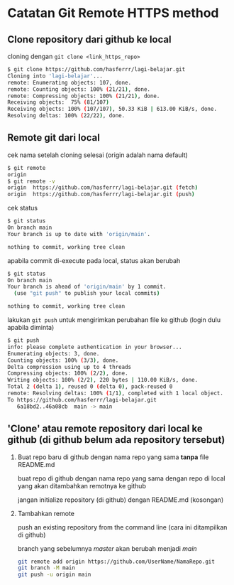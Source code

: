 # Catatan Git Remote HTTPS method

## Clone repository dari github ke local

  cloning dengan `git clone <link_https_repo>`

  ```bash
  $ git clone https://github.com/hasferrr/lagi-belajar.git
  Cloning into 'lagi-belajar'...
  remote: Enumerating objects: 107, done.
  remote: Counting objects: 100% (21/21), done.
  remote: Compressing objects: 100% (21/21), done.
  Receiving objects:  75% (81/107)
  Receiving objects: 100% (107/107), 50.33 KiB | 613.00 KiB/s, done.
  Resolving deltas: 100% (22/22), done.
  ```

## Remote git dari local

cek nama setelah cloning selesai (origin adalah nama default)

```bash
$ git remote
origin
$ git remote -v
origin  https://github.com/hasferrr/lagi-belajar.git (fetch)
origin  https://github.com/hasferrr/lagi-belajar.git (push)
```

cek status

```bash
$ git status
On branch main
Your branch is up to date with 'origin/main'.

nothing to commit, working tree clean
```

apabila commit di-execute pada local, status akan berubah

```bash
$ git status
On branch main
Your branch is ahead of 'origin/main' by 1 commit.
  (use "git push" to publish your local commits)

nothing to commit, working tree clean
```

lakukan `git push` untuk mengirimkan perubahan file ke github (login dulu apabila diminta)

```bash
$ git push
info: please complete authentication in your browser...
Enumerating objects: 3, done.
Counting objects: 100% (3/3), done.
Delta compression using up to 4 threads
Compressing objects: 100% (2/2), done.
Writing objects: 100% (2/2), 220 bytes | 110.00 KiB/s, done.
Total 2 (delta 1), reused 0 (delta 0), pack-reused 0
remote: Resolving deltas: 100% (1/1), completed with 1 local object.
To https://github.com/hasferrr/lagi-belajar.git
   6a18bd2..46a08cb  main -> main
```

## 'Clone' atau remote repository dari local ke github (di github belum ada repository tersebut)

1. Buat repo baru di github dengan nama repo yang sama **tanpa** file README.md

    buat repo di github dengan nama repo yang sama dengan repo di local yang akan ditambahkan remotnya ke github

    jangan initialize repository (di github) dengan README.md (kosongan)
  
2. Tambahkan remote

    push an existing repository from the command line (cara ini ditampilkan di github)

    branch yang sebelumnya *master* akan berubah menjadi *main*

    ```bash
    git remote add origin https://github.com/UserName/NamaRepo.git
    git branch -M main
    git push -u origin main
    ```
